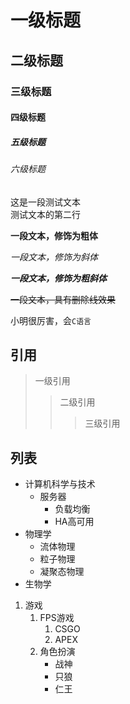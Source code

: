 # 一级标题
## 二级标题
### 三级标题
#### 四级标题
##### 五级标题
###### 六级标题

这是一段测试文本<br>
测试文本的第二行

**一段文本，修饰为粗体**

*一段文本，修饰为斜体*

***一段文本，修饰为粗斜体***

~~一段文本，具有删除线效果~~

小明很厉害，会`C语言`

## 引用

> 一级引用
>> 二级引用
>>> 三级引用

## 列表

* 计算机科学与技术
  * 服务器
    * 负载均衡
    * HA高可用
* 物理学
  * 流体物理
  * 粒子物理
  * 凝聚态物理
* 生物学

1. 游戏
   1. FPS游戏
      1. CSGO
      2. APEX
   2. 角色扮演
      * 战神
      * 只狼
      * 仁王
